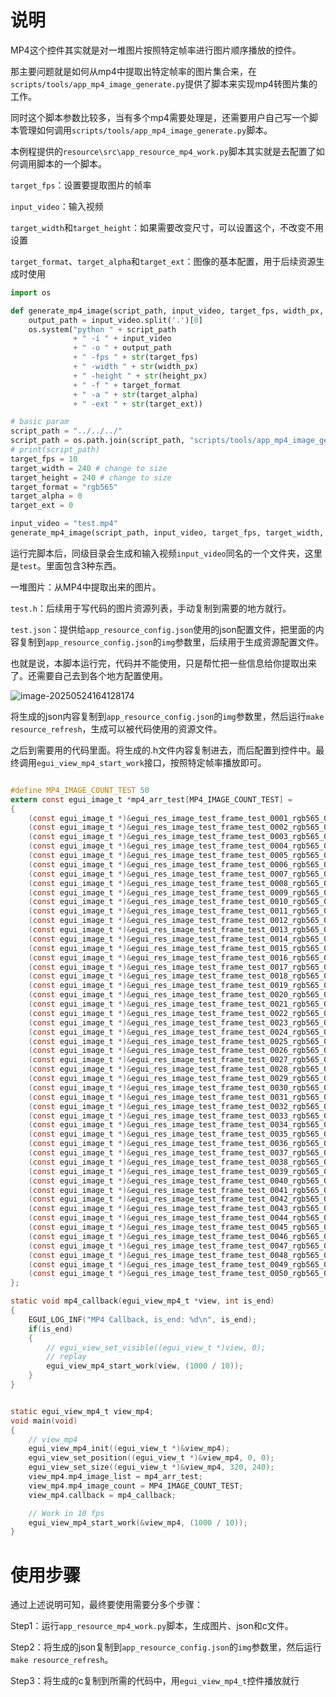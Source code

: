 # 说明

MP4这个控件其实就是对一堆图片按照特定帧率进行图片顺序播放的控件。

那主要问题就是如何从mp4中提取出特定帧率的图片集合来，在`scripts/tools/app_mp4_image_generate.py`提供了脚本来实现mp4转图片集的工作。

同时这个脚本参数比较多，当有多个mp4需要处理是，还需要用户自己写一个脚本管理如何调用`scripts/tools/app_mp4_image_generate.py`脚本。

本例程提供的`resource\src\app_resource_mp4_work.py`脚本其实就是去配置了如何调用脚本的一个脚本。

`target_fps`：设置要提取图片的帧率

`input_video`：输入视频

`target_width`和`target_height`：如果需要改变尺寸，可以设置这个，不改变不用设置

`target_format`、`target_alpha`和`target_ext`：图像的基本配置，用于后续资源生成时使用

```python
import os

def generate_mp4_image(script_path, input_video, target_fps, width_px, height_px, target_format, target_alpha, target_ext):
    output_path = input_video.split('.')[0]
    os.system("python " + script_path 
              + " -i " + input_video 
              + " -o " + output_path 
              + " -fps " + str(target_fps) 
              + " -width " + str(width_px) 
              + " -height " + str(height_px) 
              + " -f " + target_format 
              + " -a " + str(target_alpha) 
              + " -ext " + str(target_ext))

# basic param
script_path = "../../../"
script_path = os.path.join(script_path, "scripts/tools/app_mp4_image_generate.py")
# print(script_path)
target_fps = 10
target_width = 240 # change to size
target_height = 240 # change to size
target_format = "rgb565"
target_alpha = 0
target_ext = 0

input_video = "test.mp4"
generate_mp4_image(script_path, input_video, target_fps, target_width, target_height, target_format, target_alpha, target_ext)

```



运行完脚本后，同级目录会生成和输入视频`input_video`同名的一个文件夹，这里是`test`。里面包含3种东西。

一堆图片：从MP4中提取出来的图片。

`test.h`：后续用于写代码的图片资源列表，手动复制到需要的地方就行。

`test.json`：提供给`app_resource_config.json`使用的json配置文件，把里面的内容复制到`app_resource_config.json`的`img`参数里，后续用于生成资源配置文件。

也就是说，本脚本运行完，代码并不能使用，只是帮忙把一些信息给你提取出来了。还需要自己去到各个地方配置使用。

![image-20250524164128174](https://markdown-1306347444.cos.ap-shanghai.myqcloud.com/img/image-20250524164128174.png)

将生成的json内容复制到`app_resource_config.json`的`img`参数里，然后运行`make resource_refresh`，生成可以被代码使用的资源文件。

之后到需要用的代码里面。将生成的.h文件内容复制进去，而后配置到控件中。最终调用`egui_view_mp4_start_work`接口，按照特定帧率播放即可。

```c

#define MP4_IMAGE_COUNT_TEST 50
extern const egui_image_t *mp4_arr_test[MP4_IMAGE_COUNT_TEST] = 
{
    (const egui_image_t *)&egui_res_image_test_frame_test_0001_rgb565_0,
    (const egui_image_t *)&egui_res_image_test_frame_test_0002_rgb565_0,
    (const egui_image_t *)&egui_res_image_test_frame_test_0003_rgb565_0,
    (const egui_image_t *)&egui_res_image_test_frame_test_0004_rgb565_0,
    (const egui_image_t *)&egui_res_image_test_frame_test_0005_rgb565_0,
    (const egui_image_t *)&egui_res_image_test_frame_test_0006_rgb565_0,
    (const egui_image_t *)&egui_res_image_test_frame_test_0007_rgb565_0,
    (const egui_image_t *)&egui_res_image_test_frame_test_0008_rgb565_0,
    (const egui_image_t *)&egui_res_image_test_frame_test_0009_rgb565_0,
    (const egui_image_t *)&egui_res_image_test_frame_test_0010_rgb565_0,
    (const egui_image_t *)&egui_res_image_test_frame_test_0011_rgb565_0,
    (const egui_image_t *)&egui_res_image_test_frame_test_0012_rgb565_0,
    (const egui_image_t *)&egui_res_image_test_frame_test_0013_rgb565_0,
    (const egui_image_t *)&egui_res_image_test_frame_test_0014_rgb565_0,
    (const egui_image_t *)&egui_res_image_test_frame_test_0015_rgb565_0,
    (const egui_image_t *)&egui_res_image_test_frame_test_0016_rgb565_0,
    (const egui_image_t *)&egui_res_image_test_frame_test_0017_rgb565_0,
    (const egui_image_t *)&egui_res_image_test_frame_test_0018_rgb565_0,
    (const egui_image_t *)&egui_res_image_test_frame_test_0019_rgb565_0,
    (const egui_image_t *)&egui_res_image_test_frame_test_0020_rgb565_0,
    (const egui_image_t *)&egui_res_image_test_frame_test_0021_rgb565_0,
    (const egui_image_t *)&egui_res_image_test_frame_test_0022_rgb565_0,
    (const egui_image_t *)&egui_res_image_test_frame_test_0023_rgb565_0,
    (const egui_image_t *)&egui_res_image_test_frame_test_0024_rgb565_0,
    (const egui_image_t *)&egui_res_image_test_frame_test_0025_rgb565_0,
    (const egui_image_t *)&egui_res_image_test_frame_test_0026_rgb565_0,
    (const egui_image_t *)&egui_res_image_test_frame_test_0027_rgb565_0,
    (const egui_image_t *)&egui_res_image_test_frame_test_0028_rgb565_0,
    (const egui_image_t *)&egui_res_image_test_frame_test_0029_rgb565_0,
    (const egui_image_t *)&egui_res_image_test_frame_test_0030_rgb565_0,
    (const egui_image_t *)&egui_res_image_test_frame_test_0031_rgb565_0,
    (const egui_image_t *)&egui_res_image_test_frame_test_0032_rgb565_0,
    (const egui_image_t *)&egui_res_image_test_frame_test_0033_rgb565_0,
    (const egui_image_t *)&egui_res_image_test_frame_test_0034_rgb565_0,
    (const egui_image_t *)&egui_res_image_test_frame_test_0035_rgb565_0,
    (const egui_image_t *)&egui_res_image_test_frame_test_0036_rgb565_0,
    (const egui_image_t *)&egui_res_image_test_frame_test_0037_rgb565_0,
    (const egui_image_t *)&egui_res_image_test_frame_test_0038_rgb565_0,
    (const egui_image_t *)&egui_res_image_test_frame_test_0039_rgb565_0,
    (const egui_image_t *)&egui_res_image_test_frame_test_0040_rgb565_0,
    (const egui_image_t *)&egui_res_image_test_frame_test_0041_rgb565_0,
    (const egui_image_t *)&egui_res_image_test_frame_test_0042_rgb565_0,
    (const egui_image_t *)&egui_res_image_test_frame_test_0043_rgb565_0,
    (const egui_image_t *)&egui_res_image_test_frame_test_0044_rgb565_0,
    (const egui_image_t *)&egui_res_image_test_frame_test_0045_rgb565_0,
    (const egui_image_t *)&egui_res_image_test_frame_test_0046_rgb565_0,
    (const egui_image_t *)&egui_res_image_test_frame_test_0047_rgb565_0,
    (const egui_image_t *)&egui_res_image_test_frame_test_0048_rgb565_0,
    (const egui_image_t *)&egui_res_image_test_frame_test_0049_rgb565_0,
    (const egui_image_t *)&egui_res_image_test_frame_test_0050_rgb565_0,
};

static void mp4_callback(egui_view_mp4_t *view, int is_end)
{
    EGUI_LOG_INF("MP4 Callback, is_end: %d\n", is_end);
    if(is_end)
    {
        // egui_view_set_visible((egui_view_t *)view, 0);
        // replay
        egui_view_mp4_start_work(view, (1000 / 10));
    }
}


static egui_view_mp4_t view_mp4;
void main(void)
{
    // view_mp4
    egui_view_mp4_init((egui_view_t *)&view_mp4);
    egui_view_set_position((egui_view_t *)&view_mp4, 0, 0);
    egui_view_set_size((egui_view_t *)&view_mp4, 320, 240);
    view_mp4.mp4_image_list = mp4_arr_test;
    view_mp4.mp4_image_count = MP4_IMAGE_COUNT_TEST;
    view_mp4.callback = mp4_callback;

    // Work in 10 fps
    egui_view_mp4_start_work(&view_mp4, (1000 / 10));
}
```





# 使用步骤

通过上述说明可知，最终要使用需要分多个步骤：

Step1：运行`app_resource_mp4_work.py`脚本，生成图片、json和c文件。

Step2：将生成的json复制到`app_resource_config.json`的`img`参数里，然后运行`make resource_refresh`。

Step3：将生成的c复制到所需的代码中，用`egui_view_mp4_t`控件播放就行






